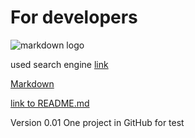 # For developers


![markdown logo](https://upload.wikimedia.org/wikipedia/commons/4/4e/Docker_%28container_engine%29_logo.svg)

used search engine [link](https://www.google.ru)

[Markdown][1]


[link to README.md](..README.md)


[1]: (https://github.com/adam-p/markdown-here/wiki/Markdown-Cheatsheet)


Version 0.01
One project in GitHub for test

```
